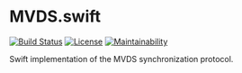 # MVDS.swift

[![Build Status](https://travis-ci.com/ultralight-beam/MVDS.swift.svg?branch=master)](https://travis-ci.com/ultralight-beam/MVDS.swift) 
[![License](https://img.shields.io/github/license/ultralight-beam/MVDS.swift.svg)](LICENSE)
[![Maintainability](https://api.codeclimate.com/v1/badges/2943e95fee25477288fb/maintainability)](https://codeclimate.com/github/ultralight-beam/MVDS.swift/maintainability)

Swift implementation of the MVDS synchronization protocol.
